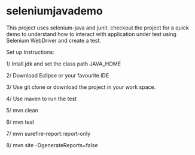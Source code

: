 # seleniumjavademo

This project uses selenium-java and junit. checkout the project for a quick demo 
to understand how to interact with application under test using Selenium WebDriver
and create a test.

Set up Instructions:

1/ Intall jdk and set the class path JAVA_HOME

2/ Download Eclipse or your favourite IDE 

3/ Use git clone or download the project in your work space.

4/ Use maven to run the test

5/ mvn clean

6/ mvn test

7/ mvn surefire-report:report-only

8/ mvn site -DgenerateReports=false
